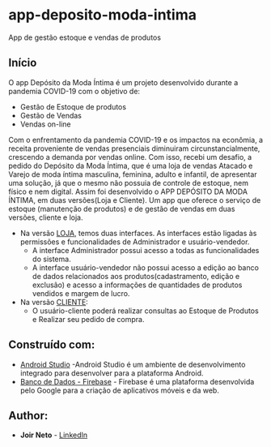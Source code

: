 # app-deposito-moda-intima

App de gestão estoque e vendas de produtos
 
## Início

  O app Depósito da Moda Íntima é um projeto desenvolvido durante a pandemia COVID-19 com o objetivo de:
  * Gestão de Estoque de produtos
  * Gestão de Vendas
  * Vendas on-line
  
  Com o enfrentamento da pandemia COVID-19 e os impactos na econômia, a receita proveniente de vendas presenciais diminuiram circunstancialmente, crescendo a demanda por vendas online. Com isso, recebi um desafio, a pedido do Depósito da Moda Íntima, que é uma loja de vendas Atacado e Varejo de moda íntima masculina, feminina, adulto e infantil, de apresentar uma solução, já que o mesmo não possuia de controle de estoque, nem físico e nem digital.
  Assim foi desenvolvido o APP DEPÓSITO DA MODA ÍNTIMA, em duas versões(Loja e Cliente). Um app que oferece o serviço de estoque (manutenção de produtos) e de gestão de vendas em duas versões, cliente e loja.
  * Na versão [LOJA](https://github.com/joirneto/app-deposito-moda-intima/blob/main/apk/app-versao-loja.apk), temos duas interfaces. As interfaces estão ligadas às permissões e funcionalidades de Administrador e usuário-vendedor.
    * A interface Administrador possui acesso a todas as funcionalidades do sistema.
    * A interface usuário-vendedor não possui acesso a edição ao banco de dados relacionados aos produtos(cadastramento, edição e exclusão) e acesso a informações de quantidades de produtos vendidos e margem de lucro.
   * Na versão [CLIENTE](https://github.com/joirneto/app-deposito-moda-intima/blob/main/apk/app-versao-cliente.apk): 
     * O usuário-cliente poderá realizar consultas ao Estoque de Produtos e Realizar seu pedido de compra.

## Construído com:

* [Android Studio](https://developer.android.com/studio?hl=pt&gclid=CjwKCAjwoZWHBhBgEiwAiMN66frskw2aynCHcNGQyG02vChZz3gwI_L7pCeJoGYBH41jhkwGb3jaUBoCYusQAvD_BwE&gclsrc=aw.ds) -Android Studio é um ambiente de desenvolvimento integrado para desenvolver para a plataforma Android.
* [Banco de Dados - Firebase](https://firebase.google.com/) - Firebase é uma plataforma desenvolvida pelo Google para a criação de aplicativos móveis e da web.

## Author:

* **Joir Neto** - [LinkedIn](https://www.linkedin.com/in/joir-neto/)
